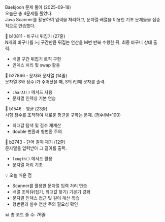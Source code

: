 Baekjoon 문제 풀이 (2025-09-18)  
오늘은 총 4문제를 풀었다.  
Java Scanner를 활용하여 입력을 처리하고, 문자열·배열을 이용한 기초 문제들을 집중적으로 연습했다.  

📘 b10811 - 바구니 뒤집기 (27줄)  
N개의 바구니를 i~j 구간만큼 뒤집는 연산을 M번 반복 수행한 뒤, 최종 바구니 상태 출력.  

- 배열 구간 뒤집기 로직 구현  
- 인덱스 처리 및 swap 활용  

📘 b27866 - 문자와 문자열 (14줄)  
문자열 S와 정수 i가 주어졌을 때, S의 i번째 문자를 출력.  

- `charAt()` 메서드 사용  
- 문자열 인덱싱 기본 연습  

📘 b1546 - 평균 (23줄)  
시험 점수를 조작하여 새로운 평균을 구하는 문제. (점수/M*100)  

- 최대값 탐색 및 점수 재계산  
- double 변환과 형변환 주의  

📘 b2743 - 단어 길이 재기 (12줄)  
문자열을 입력받아 그 길이를 출력.  

- `length()` 메서드 활용  
- 문자열 처리 기초  

💡 오늘 배운 점  
- Scanner를 활용한 문자열 입력 처리 연습  
- 배열 조작(뒤집기, 최대값 찾기) 기본기 강화  
- 문자열 인덱스 접근 및 길이 계산 복습  
- 형변환과 실수 연산 주의 필요성 확인  

📊 총 코드 줄 수: 76줄  
